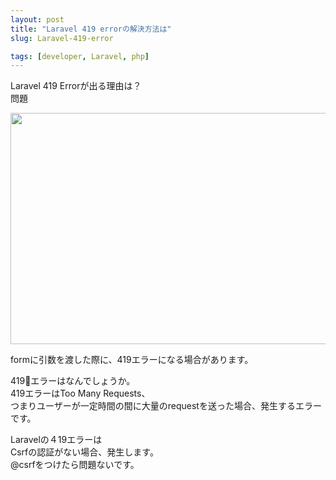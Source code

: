 ```yaml
---
layout: post
title: "Laravel 419 errorの解決方法は"
slug: Laravel-419-error

tags: [developer, Laravel, php]
---
```

Laravel 419 Errorが出る理由は？      
問題
<!-- [419error](/assets/img/laravel/2021-07-29-Laravel-419-error.png)   -->
<img src="[/assets/img/laravel/2021-07-29-Laravel-419-error.png](https://drive.google.com/file/d/1OwkpAE6vTWfUsXzioRFHQLvH0Fl-jFPO/view?usp=sharing)"  width="700" height="370">

formに引数を渡した際に、419エラーになる場合があります。  
      
419エラーはなんでしょうか。  
419エラーはToo Many Requests、  
つまりユーザーが一定時間の間に大量のrequestを送った場合、発生するエラーです。  
    
Laravelの４19エラーは  
Csrfの認証がない場合、発生します。  
@csrfをつけたら問題ないです。
